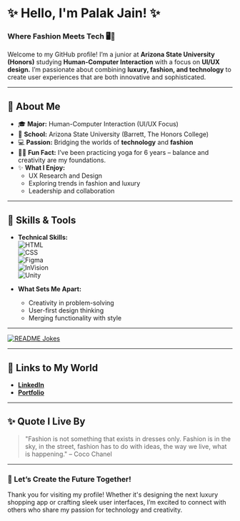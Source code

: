 # ✨ Hello, I'm Palak Jain! ✨  
### Where Fashion Meets Tech 🖥️👗  

Welcome to my GitHub profile! I’m a junior at **Arizona State University (Honors)** studying **Human-Computer Interaction** with a focus on **UI/UX design.** I’m passionate about combining **luxury, fashion, and technology** to create user experiences that are both innovative and sophisticated.  

---

## 🌟 About Me  
- 🎓 **Major:** Human-Computer Interaction (UI/UX Focus)  
- 🏫 **School:** Arizona State University (Barrett, The Honors College)  
- 💻 **Passion:** Bridging the worlds of **technology** and **fashion**  
- 🧘‍♀️ **Fun Fact:** I’ve been practicing yoga for 6 years – balance and creativity are my foundations.  
- ✨ **What I Enjoy:**  
  - UX Research and Design  
  - Exploring trends in fashion and luxury  
  - Leadership and collaboration  

---

## 💼 Skills & Tools  
- **Technical Skills:**  
  ![HTML](https://img.shields.io/badge/-HTML-orange?logo=html5&logoColor=white)  
  ![CSS](https://img.shields.io/badge/-CSS-blue?logo=css3&logoColor=white)  
  ![Figma](https://img.shields.io/badge/-Figma-ff69b4?logo=figma&logoColor=white)  
  ![InVision](https://img.shields.io/badge/-InVision-purple?logo=invision&logoColor=white)  
  ![Unity](https://img.shields.io/badge/-Unity-gray?logo=unity&logoColor=white)  

- **What Sets Me Apart:**  
  - Creativity in problem-solving  
  - User-first design thinking  
  - Merging functionality with style  

---

<a href="https://readme-jokes.vercel.app"><img align="center" src="https://readme-jokes.vercel.app/api" alt="README Jokes"></a>



---

## 🌟 Links to My World  
- [**LinkedIn**](https://www.linkedin.com/in/palak-jain05/)  
- [**Portfolio**](https://fierce-fan-8bc.notion.site/jpalak)

---

## ✨ Quote I Live By  
> "Fashion is not something that exists in dresses only. Fashion is in the sky, in the street, fashion has to do with ideas, the way we live, what is happening." – Coco Chanel

---

### 💃 Let’s Create the Future Together!  
Thank you for visiting my profile! Whether it's designing the next luxury shopping app or crafting sleek user interfaces, I’m excited to connect with others who share my passion for technology and creativity.  
